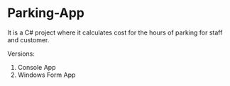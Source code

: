# Parking-App

It is a C# project where it calculates cost for the hours of parking for staff and customer.

Versions:
1. Console App
2. Windows Form App
